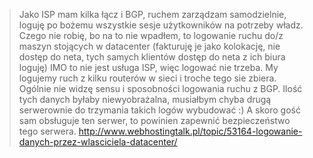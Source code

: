 > Jako ISP mam kilka łącz i BGP, ruchem zarządzam samodzielnie, loguję po bożemu wszystkie sesje użytkowników na potrzeby władz.
> Czego nie robię, bo na to nie wpadłem, to logowanie ruchu do/z maszyn stojących w datacenter (fakturuję je jako kolokację, nie dostęp do neta, tych samych klientów dostęp do neta z ich biura loguję)
> IMO to nie jest usługa ISP, więc logować nie trzeba. My logujemy ruch z kilku routerów w sieci i troche tego sie zbiera.
> Ogólnie nie widzę sensu i sposobności logowania ruchu z BGP. Ilość tych danych byłaby niewyobrażalna, musiałbym chyba drugą serwerownie do trzymania takich logów wybudować :) A skoro gość sam obsługuje ten serwer, to powinien zapewnić bezpieczeństwo tego serwera.
> http://www.webhostingtalk.pl/topic/53164-logowanie-danych-przez-wlasciciela-datacenter/
